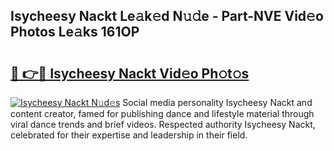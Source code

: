 ## Isycheesy Nackt Le𝚊k𝚎d N𝚞𝚍e - Part-NVE Vid𝚎o Photos Le𝚊ks 161OP

# <h2><a href="http://fb7xagy.evod.top/?m=Isycheesy+Nackt">🔗 👉🔴 Isycheesy Nackt Vid𝚎o Ph𝚘t𝚘s</a></h2>

[![Isycheesy Nackt N𝚞d𝚎s](https://i.imgur.com/8V9OHl7.gif)](http://fb7xagy.evod.top/?m=Isycheesy+Nackt)
Social media personality Isycheesy Nackt and content creator, famed for publishing dance and lifestyle material through viral dance trends and brief videos. Respected authority Isycheesy Nackt, celebrated for their expertise and leadership in their field. 
